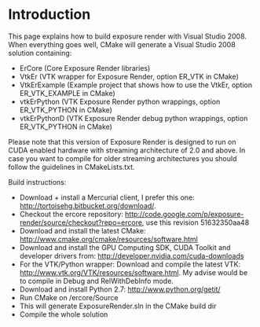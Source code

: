 # Introduction #

This page explains how to build exposure render with Visual Studio 2008. When everything goes well, CMake will generate a Visual Studio 2008 solution containing:
  * ErCore (Core Exposure Render libraries)
  * VtkEr (VTK wrapper for Exposure Render, option ER\_VTK in CMake)
  * VtkErExample (Example project that shows how to use the VtkEr, option ER\_VTK\_EXAMPLE in CMake)
  * vtkErPython (VTK Exposure Render python wrappings, option ER\_VTK\_PYTHON in CMake)
  * vtkErPythonD (VTK Exposure Render debug python wrappings, option ER\_VTK\_PYTHON in CMake)

Please note that this version of Exposure Render is designed to run on CUDA enabled hardware with streaming architecture of 2.0 and above. In case you want to compile for older streaming architectures you should follow the guidelines in CMakeLists.txt.

Build instructions:
  * Download + install a Mercurial client, I prefer this one: http://tortoisehg.bitbucket.org/download/.
  * Checkout the ercore repository: http://code.google.com/p/exposure-render/source/checkout?repo=ercore, use this revision 51632350aa48
  * Download and install the latest CMake: http://www.cmake.org/cmake/resources/software.html
  * Download and install the GPU Computing SDK, CUDA Toolkit and developer drivers from: http://developer.nvidia.com/cuda-downloads
  * For the VTK/Python wrapper: Download and compile the latest VTK: http://www.vtk.org/VTK/resources/software.html. My advise would be to compile in Debug and RelWithDebInfo mode.
  * Download and install Python 2.7: http://www.python.org/getit/
  * Run CMake on /ercore/Source
  * This will generate ExposureRender.sln in the CMake build dir
  * Compile the whole solution